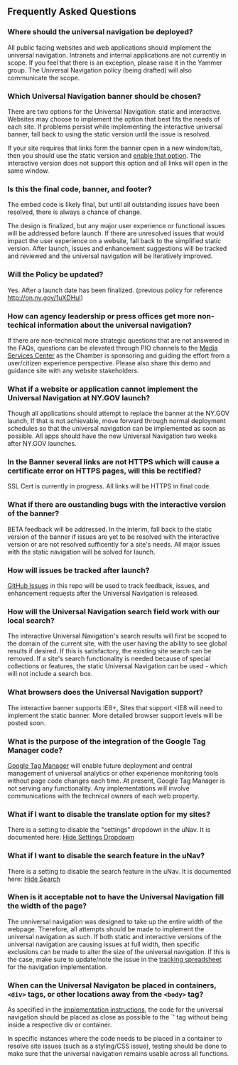 ## Frequently Asked Questions

### Where should the universal navigation be deployed?

All public facing websites and web applications should implement the universal navigation. Intranets and internal applications are not currently in scope.  If you feel that there is an exception, please raise it in the Yammer group.  The Universal Navigation policy (being drafted) will also communicate the scope.

### Which Universal Navigation banner should be chosen?

There are two options for the Universal Navigation: static and interactive. Websites may choose to implement the option that best fits the needs of each site.  If problems persist while implementing the interactive universal banner, fall back to using the static version until the issue is resolved.

If your site requires that links form the banner open in a new window/tab, then you should use the static version and [enable that option](static-option.md#open-links-in-new-windows-or-tabs). The interactive version does not support this option and all links will open in the same window.

### Is this the final code, banner, and footer?

The embed code is likely final, but until all outstanding issues have been resolved, there is always a chance of change.

The design is finalized, but any major user experience or functional issues will be addressed before launch. If there are unresolved issues that would impact the user experience on a website, fall back to the simplified static version. After launch, issues and enhancement suggestions will be tracked and reviewed and the universal navigation will be iteratively improved. 

### Will the Policy be updated?

Yes. After a launch date has been finalized. (previous policy for reference http://on.ny.gov/1uXDHuI)

### How can agency leadership or press offices get more non-techical information about the universal navigation?

If there are non-technical more strategic questions that are not answered in the FAQs, questions can be elevated through PIO channels to the [Media Services Center](http://www.ogs.ny.gov/Core/MSC/) as the Chamber is sponsoring and guiding the effort from a user/citizen experience perspective. Please also share this demo and guidance site with any website stakeholders.

### What if a website or application cannot implement the Universal Navigation at NY.GOV launch?

Though all applications should attempt to replace the banner at the NY.GOV launch, If that is not achievable, move forward through normal deployment schedules so that the universal navigation can be implemented as soon as possible.  All apps should have the new Universal Navigation two weeks after NY.GOV launches.

### In the Banner several links are not HTTPS which will cause a certificate error on HTTPS pages, will this be rectified?

SSL Cert is currently in progress. All links will be HTTPS in final code.

### What if there are oustanding bugs with the interactive version of the banner?

BETA feedback will be addressed. In the interim, fall back to the static version of the banner if issues are yet to be resolved with the interactive version or are not resolved sufficently for a site's needs. All major issues with the static navigation will be solved for launch.

### How will issues be tracked after launch?

[GitHub Issues](https://github.com/nys-its/universal-navigation/issues) in this repo will be used to track feedback, issues, and enhancement requests after the Universal Navigation is released.

### How will the Universal Navigation search field work with our local search?

The interactive Universal Navigation's search results will first be scoped to the domain of the current site, with the user having the ability to see global results if desired. If this is satisfactory, the existing site search can be removed. If a site's search functionality is needed because of special collections or features, the static Universal Navigation can be used - which will not include a search box.

### What browsers does the Universal Navigation support?

The interactive banner supports IE8+, Sites that support <IE8 will need to implement the static banner. More detailed browser support levels will be posted soon.

### What is the purpose of the integration of the Google Tag Manager code?

[Google Tag Manager](http://www.google.com/tagmanager/faq.html) will enable future deployment and central management of universal analytics or other experience monitoring tools without page code changes each time. At present, Google Tag Manager is not serving any functionality. Any implementations will involve communications with the technical owners of each web property.

### What if I want to disable the translate option for my sites?

There is a setting to disable the "settings" dropdown in the uNav. It is documented here: [Hide Settings Dropdown](interactive-option.md#hide-settings-dropdown)

### What if I want to disable the search feature in the uNav?

There is a setting to disable the search feature in the uNav. It is documented here: [Hide Search](interactive-option.md#hide-search)

### When is it acceptable not to have the Universal Navigation fill the width of the page?

The unniversal navigation was designed to take up the entire width of the webpage.  Therefore, all attempts should be made to implement the universal navigation as such.  If both static and interactive versions of the universal navigation are causing issues at full width, then specific exclusions can be made to alter the size of the universal navigation.  If this is the case, make sure to update/note the issue in the [tracking spreadsheet](http://on.ny.gov/1s24y7T) for the navigation implementation.

### When can the Universal Navigaton be placed in containers, `<div>` tags, or other locations away from the `<body>` tag?

As specified in the [implementation instructions](https://github.com/nys-its/universal-navigation/blob/gh-pages/notes/interactive-option.md), the code for the universal navigation should be placed as close as possible to the `<body>' tag without being inside a respective div or container.

In specific instances where the code needs to be placed in a container to resolve site issues (such as a styling/CSS issue), testing should be done to make sure that the universal navigation remains usable across all functions.
